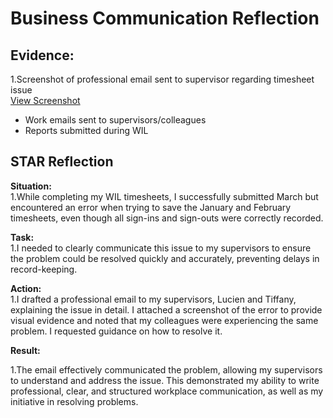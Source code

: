 # Business Communication Reflection

## Evidence:
1.Screenshot of professional email sent to supervisor regarding timesheet issue  
[View Screenshot](../evidence/business_communication/email_timesheet_issue.png)
- Work emails sent to supervisors/colleagues
- Reports submitted during WIL

## STAR Reflection

**Situation:**  
1.While completing my WIL timesheets, I successfully submitted March but encountered an error when trying to save the January and February timesheets, even though all sign-ins and sign-outs were correctly recorded.


**Task:**  
1.I needed to clearly communicate this issue to my supervisors to ensure the problem could be resolved quickly and accurately, preventing delays in record-keeping.

**Action:**  
1.I drafted a professional email to my supervisors, Lucien and Tiffany, explaining the issue in detail. I attached a screenshot of the error to provide visual evidence and noted that my colleagues were experiencing the same problem. I requested guidance on how to resolve it.


**Result:**

1.The email effectively communicated the problem, allowing my supervisors to understand and address the issue. This demonstrated my ability to write professional, clear, and structured workplace communication, as well as my initiative in resolving problems.

